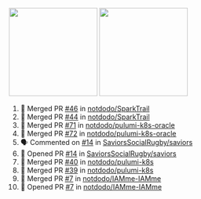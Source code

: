 <a href="https://github.com/notdodo"><img src="https://github-readme-stats.vercel.app/api?username=notdodo&count_private=true&theme=dark" height="180" /></a> <a href="https://github.com/notdodo"><img src="https://github-readme-stats.vercel.app/api/top-langs/?username=notdodo&langs_count=8&theme=dark&hide=tex,java,html,css&layout=compact" height="180" /></a>

<!--START_SECTION:activity-->
1. 🎉 Merged PR [#46](https://github.com/notdodo/SparkTrail/pull/46) in [notdodo/SparkTrail](https://github.com/notdodo/SparkTrail)
2. 🎉 Merged PR [#44](https://github.com/notdodo/SparkTrail/pull/44) in [notdodo/SparkTrail](https://github.com/notdodo/SparkTrail)
3. 🎉 Merged PR [#71](https://github.com/notdodo/pulumi-k8s-oracle/pull/71) in [notdodo/pulumi-k8s-oracle](https://github.com/notdodo/pulumi-k8s-oracle)
4. 🎉 Merged PR [#72](https://github.com/notdodo/pulumi-k8s-oracle/pull/72) in [notdodo/pulumi-k8s-oracle](https://github.com/notdodo/pulumi-k8s-oracle)
5. 🗣 Commented on [#14](https://github.com/SaviorsSocialRugby/saviors/pull/14#issuecomment-1815309007) in [SaviorsSocialRugby/saviors](https://github.com/SaviorsSocialRugby/saviors)
6. 💪 Opened PR [#14](https://github.com/SaviorsSocialRugby/saviors/pull/14) in [SaviorsSocialRugby/saviors](https://github.com/SaviorsSocialRugby/saviors)
7. 🎉 Merged PR [#40](https://github.com/notdodo/pulumi-k8s/pull/40) in [notdodo/pulumi-k8s](https://github.com/notdodo/pulumi-k8s)
8. 🎉 Merged PR [#39](https://github.com/notdodo/pulumi-k8s/pull/39) in [notdodo/pulumi-k8s](https://github.com/notdodo/pulumi-k8s)
9. 🎉 Merged PR [#7](https://github.com/notdodo/IAMme-IAMme/pull/7) in [notdodo/IAMme-IAMme](https://github.com/notdodo/IAMme-IAMme)
10. 💪 Opened PR [#7](https://github.com/notdodo/IAMme-IAMme/pull/7) in [notdodo/IAMme-IAMme](https://github.com/notdodo/IAMme-IAMme)
<!--END_SECTION:activity-->
